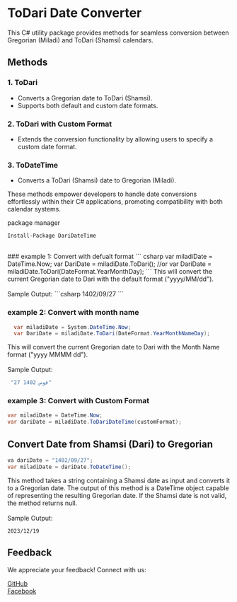 # ToDari Date Converter

This C# utility package provides methods for seamless conversion between Gregorian (Miladi) and ToDari (Shamsi) calendars.

## Methods

### 1. ToDari
   - Converts a Gregorian date to ToDari (Shamsi).
   - Supports both default and custom date formats.

### 2. ToDari with Custom Format
   - Extends the conversion functionality by allowing users to specify a custom date format.

### 3. ToDateTime
   - Converts a ToDari (Shamsi) date to Gregorian (Miladi).

These methods empower developers to handle date conversions effortlessly within their C# applications, promoting compatibility with both calendar systems.


package manager

```
Install-Package DariDateTime
```
<br>
### example 1: Convert with defualt format
``` csharp
var miladiDate = DateTime.Now;
var DariDate = miladiDate.ToDari();
//or
var DariDate = miladiDate.ToDari(DateFormat.YearMonthDay);
```
This will convert the current Gregorian date to Dari with the default format ("yyyy/MM/dd").
<br>
<br>
Sample Output:
```csharp
 1402/09/27
```

### example 2: Convert with month name
```csharp
  var miladiDate = System.DateTime.Now;
  var DariDate = miladiDate.ToDari(DateFormat.YearMonthNameDay);
```
This will convert the current Gregorian date to Dari with the Month Name format ("yyyy MMMM dd").
<br>
<br>
Sample Output:
```csharp
 "27 قوس 1402"
```

### example 3: Convert with Custom Format
```csharp
var miladiDate = DateTime.Now;
var dariDate = miladiDate.ToDariDateTime(customFormat);
```

## Convert Date from Shamsi (Dari) to Gregorian

```csharp
va dariDate = "1402/09/27";
var miladiDate = dariDate.ToDateTime();
```
This method takes a string containing a Shamsi date as input and converts it to a Gregorian date. The output of this method is a DateTime object capable of representing the resulting Gregorian date. If the Shamsi date is not valid, the method returns null.
<br>
<br>
Sample Output:
```csahrp
2023/12/19
```

## Feedback
We appreciate your feedback! Connect with us:

[GitHub](https://github.com/NavedIhsas/)
<br>
[Facebook](https://www.facebook.com/qudratihsas/)

